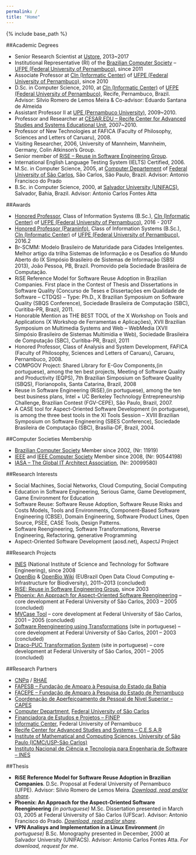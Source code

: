 ```yaml
---
permalink: /
title: "Home"
---
```


{% include base_path %}

##Academic Degrees

- Senior Research Scientist at [Ustore](http://www.ustore.com.br), 2013~2017
- Institutional Representative (RI) of the [Brazilian Computer Society](http://www.sbc.org.br) – [UFPE (Federal University of Pernambuco)](http://www.ufpe.br), since 2011
- Associate Professor at [CIn (Informatic Center)](http://www.cin.ufpe.br) of [UFPE (Federal University of Pernambuco)](http://www.ufpe.br), since 2010
- D.Sc. in Computer Science, 2010, at [CIn (Informatic Center)](http://www.cin.ufpe.br) of [UFPE (Federal University of Pernambuco)](http://www.ufpe.br), Recife, Pernambuco, Brazil. Advisor: Silvio Romero de Lemos Meira & Co-advisor: Eduardo Santana de Almeida
- Assistant Professor II at [UPE (Pernambuco University)](http://www.upe.br/graducao/cursos-presenciais/113-industrix/project-2/439-bacharelado-em-sistemas-de-informacao), 2009~2010.
- Professor and Researcher at [CESAR.EDU – Recife Center for Advanced Studies and Systems Educational Unit](http://www.cesar.edu.br/), 2007~2010.
- Professor of New Technologies at FAFICA (Faculty of Philosophy, Sciences and Letters of Caruaru), 2008.
- Visiting Researcher, 2006, University of Mannheim, Mannheim, Germany, Colin Atkinson’s Group.
- Senior member of [RiSE – Reuse in Software Engineering Group](http://www.rise.com.br/riselabs/).
- International English Language Testing System (IELTS) Certified, 2006.
- M.Sc. in Computer Science, 2005, at [Computer Departement](http://www.dc.ufscar.br) of [Federal University of São Carlos](http://www.ufscar.br), São Carlos, São Paulo, Brazil. Advisor: Antonio Francisco do Prado
- B.Sc. in Computer Science, 2000, at [Salvador University (UNIFACS)](http://www.unifacs.br), Salvador, Bahia, Brazil. Advisor: Antonio Carlos Fontes Atta

##Awards

- [Honored Professor](https://goo.gl/photos/7VgfFuFpPyqXyJ3Q7), Class of Information Systems (B.Sc.), [CIn (Informatic Center)](http://www.cin.ufpe.br) of [UFPE (Federal University of Pernambuco)](http://www.ufpe.br), 2016 - 2017
- [Honored Professor (Paraninfo)](https://goo.gl/photos/f7tLnSzgUTEdcCteA), Class of Information Systems (B.Sc.), [CIn (Informatic Center)](http://www.cin.ufpe.br) of [UFPE (Federal University of Pernambuco)](http://www.ufpe.br), 2016.2
- Br-SCMM: Modelo Brasileiro de Maturidade para Cidades Inteligentes. Melhor artigo da trilha Sistemas de Informação e os Desafios do Mundo Aberto do IX Simpósio Brasileiro de Sistemas de Informação (SBSI 2013), João Pessoa, PB, Brazil. Promovido pela Sociedade Brasileira de Computação.
- RiSE Reference Model for Software Reuse Adoption in Brazilian Companies. First place in the Contest of Thesis and Dissertations in Software Quality (Concurso de Teses e Dissertações em Qualidade de Software – CTDQS) – Type: Ph.D., X Brazilian Symposium on Software Quality (SBQS Conference), Sociedade Brasileira de Computação (SBC), Curitiba-PR, Brazil, 2011.
- Honorable Mention as THE BEST TOOL of the X Workshop on Tools and Applications (X Workshop de Ferramentas e Aplicações), XVII Brazilian Symposium on Multimedia Systems and Web – WebMedia (XVII Simpósio Brasileiro de Sistemas Multimídia e Web), Sociedade Brasileira de Computação (SBC), Curitiba-PR, Brazil, 2011
- Honored Professor, Class of Analysis and System Development, FAFICA (Faculty of Philosophy, Sciences and Letters of Caruaru), Caruaru, Pernambuco, 2008.
- COMPGOV Project: Shared Library for E-Gov Components,(in portuguese), among the ten best projects, Meeting of Software Quality and Productivity (EQPS), 7th Brazilian Simposium on Software Quality (SBQS), Florianopolis, Santa Catarina, Brazil, 2008
- Reuse in Software Engineering (RiSE),(in portuguese), among the ten best business plans, Intel + UC Berkeley Technology Entrepreneurship Challenge, Brazilian Contest (FGV-CEPE), São Paulo, Brazil, 2007.
- A CASE tool for Aspect-Oriented Software Development (in portuguese), is among the three best tools in the XI Tools Session – XVIII Brazilian Symposium on Software Engineering (SBES Conference), Sociedade Brasileira de Computação (SBC), Brasília-DF, Brazil, 2004.

##Computer Societies Membership

- [Brazilian Computer Society](http://www.sbc.org.br/) Member since 2002, (Nr: 11919)
- [IEEE](http://www.ieee.org/) and [IEEE Computer Society](http://www.ieee.org/) Member since 2008, (Nr: 90544198)
- [IASA – The Global IT Architect Association](http://www.iasaglobal.org/), (Nr: 20099580)

##Research Interests
    
- Social Machines, Social Networks, Cloud Computing, Social Computing
- Education in Software Engineering, Serious Game, Game Development, Game Environment for Education
- Software Reuse: Software Reuse Adoption, Software Reuse Risks and Costs Models, Tools and Environments, Component-Based Software Engineering (CBSE), Domain Engineering, Software Product Lines, Open Source, PSEE, CASE Tools, Design Patterns.
- Software Reengineering, Software Transformations, Reverse Engineering, Refactoring, generative Programming
- Aspect-Oriented Software Development (aosd.net), AspectJ Project

##Research Projects

- [INES](http://www.ines.org.br/) (National Institute of Science and Technology for Software Engineering), since 2008
- [OpenBio](http://www.eubrazilopenbio.eu/) & [OpenBio Wiki](http://wiki.eubrazilopenbio.eu/index.php/Main_Page) (EUBrazil Open Data Cloud Computing e-Infrastructure for Biodiversity), 2011~2013 (concluded)
- [RiSE: Reuse in Software Engineering Group](http://www.rise.com.br/riselabs/), since 2003
- [Phoenix: An Approach for Aspect-Oriented Software Reengineering](https://repositorio.ufscar.br/handle/ufscar/621) – core development at Federal University of São Carlos, 2003 – 2005 (concluded)
- [MVCase Tool](https://mvcase.dev.java.net/) – core development at Federal University of São Carlos, 2001 – 2005 (concluded)
- [Software Reengineering using Transformations](http://www.rst.dc.ufscar.br/) (site in portuguese)  – core development at Federal University of São Carlos, 2001 – 2003 (concluded)
- [Draco-PUC Transformation System](http://recope.dc.ufscar.br/dde/draco) (site in portuguese)  – core development at Federal University of São Carlos, 2001 – 2005 (concluded)

##Research Partners

- [CNPq](http://www.cnpq.br/) / [RHAE](http://www.cnpq.br/rhae)
- [FAPESB – Fundação de Amparo à Pesquisa do Estado da Bahia](http://www.fapesb.ba.gov.br/)
- [FACEPE – Fundação de Amparo à Pesquisa do Estado de Pernambuco](http://www.facepe.br/)
- [Coordenação de Aperfeiçoamento de Pessoal de Nível Superior – CAPES](http://www.capes.gov.br/)
- [Computer Department](http://www.dc.ufscar.br/), [Federal University of São Carlos](http://www.ufscar.br)
- [Financiadora de Estudos e Projetos – FINEP](http://www.finep.gov.br/)
- [Informatic Center](http://www.cin.ufpe.br/), Federal University of Pernambuco
- [Recife Center for Advanced Studies and Systems – C.E.S.A.R](http://www.cesar.org.br/)
- [Institute of Mathematical and Computing Sciences, University of São Paulo (ICMC/USP-São Carlos)](http://www.icmc.sc.usp.br/)
- [Instituto Nacional de Ciência e Tecnologia para Engenharia de Software – INES](http://www.ines.org.br/)

##Thesis

- **RiSE Reference Model for Software Reuse Adoption in Brazilian Companies**. D.Sc. Proposal at Federal University of Pernambuco (UFPE).  Advisor: Silvio Romero de Lemos Meira. [*Download, read and/or share*](https://www.scribd.com/document/53625784/RiSE-Reference-Model-for-Software-Reuse-Adoption-in-Brazilian-Companies?ad_group=&campaign=Skimbit%2C+Ltd.&content=10079&keyword=ft750noi&medium=affiliate&source=impactradius).
- **Phoenix: An Approach for the Aspect-Oriented Software Reengineering** *(in portuguese)* M.Sc. Dissertation presented in March 03, 2005 at Federal University of São Carlos (UFScar). Advisor: Antonio Francisco do Prado. [*Download, read and/or share*](https://www.scribd.com/document/42180162/Phoenix-Uma-Abordagem-para-Reengenharia-de-Software-Orientada-a-Aspectos?ad_group=&campaign=Skimbit%2C+Ltd.&content=10079&keyword=ft750noi&medium=affiliate&source=impactradius).
- **VPN Analisys and Implementation in a Linux Environment** *(in portuguese)* B.Sc. Monography presented in December, 2000 at Salvador University (UNIFACS). Advisor: Antonio Carlos Fontes Atta. *For download, request for me*.


